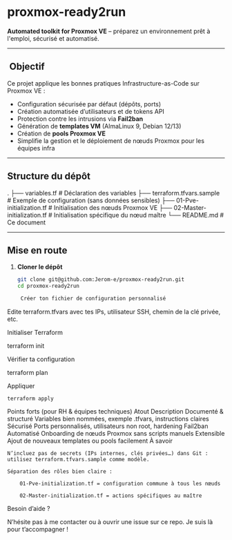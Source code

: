 # proxmox-ready2run

**Automated toolkit for Proxmox VE** – préparez un environnement prêt à l'emploi, sécurisé et automatisé.

---

## ​ Objectif

Ce projet applique les bonnes pratiques Infrastructure-as-Code sur Proxmox VE :

- Configuration sécurisée par défaut (dépôts, ports)
- Création automatisée d’utilisateurs et de tokens API
- Protection contre les intrusions via **Fail2ban**
- Génération de **templates VM** (AlmaLinux 9, Debian 12/13)
- Création de **pools Proxmox VE**
- Simplifie la gestion et le déploiement de nœuds Proxmox pour les équipes infra

---

##  Structure du dépôt

.
├── variables.tf # Déclaration des variables
├── terraform.tfvars.sample # Exemple de configuration (sans données sensibles)
├── 01-Pve-initialization.tf # Initialisation des nœuds Proxmox VE
├── 02-Master-initialization.tf # Initialisation spécifique du nœud maître
└── README.md # Ce document


---

##  Mise en route

1. **Cloner le dépôt**
   ```bash
   git clone git@github.com:Jerom-e/proxmox-ready2run.git
   cd proxmox-ready2run

    Créer ton fichier de configuration personnalisé

Edite terraform.tfvars avec tes IPs, utilisateur SSH, chemin de la clé privée, etc.

Initialiser Terraform

terraform init

Vérifier ta configuration

terraform plan

Appliquer

    terraform apply

Points forts (pour RH & équipes techniques)
Atout	Description
Documenté & structuré	Variables bien nommées, exemple .tfvars, instructions claires
Sécurisé	Ports personnalisés, utilisateurs non root, hardening Fail2ban
Automatisé	Onboarding de nœuds Proxmox sans scripts manuels
Extensible	Ajout de nouveaux templates ou pools facilement
À savoir

    N’incluez pas de secrets (IPs internes, clés privées…) dans Git : utilisez terraform.tfvars.sample comme modèle.

    Séparation des rôles bien claire :

        01-Pve-initialization.tf = configuration commune à tous les nœuds

        02-Master-initialization.tf = actions spécifiques au maître

Besoin d’aide ?

N’hésite pas à me contacter ou à ouvrir une issue sur ce repo. Je suis là pour t’accompagner !
